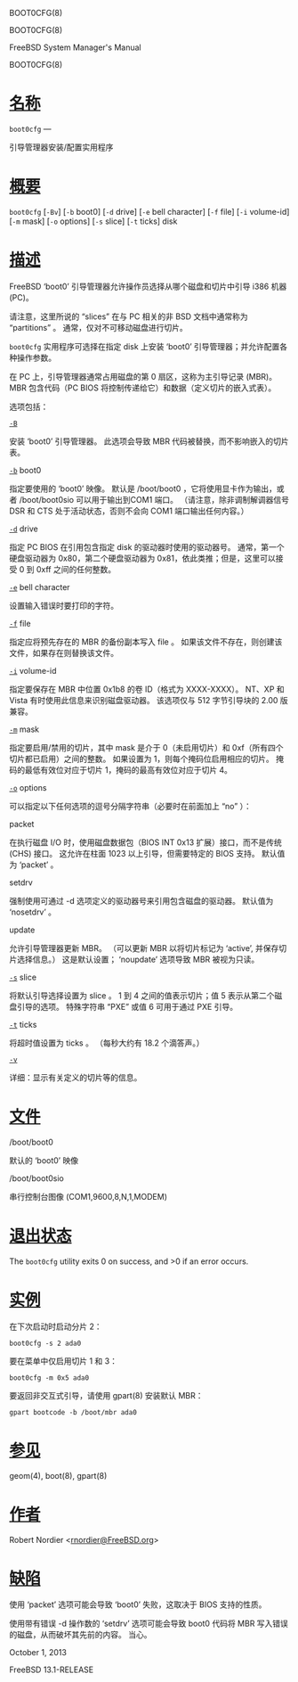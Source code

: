   BOOT0CFG(8)  

BOOT0CFG(8)

FreeBSD System Manager's Manual

BOOT0CFG(8)

[名称](#__u540D___u79F0_)
=======================

`boot0cfg` —

引导管理器安装/配置实用程序

[概要](#__u6982___u8981_)
=======================

`boot0cfg` \[`-Bv`\] \[`-b` boot0\] \[`-d` drive\] \[`-e` bell character\] \[`-f` file\] \[`-i` volume-id\] \[`-m` mask\] \[`-o` options\] \[`-s` slice\] \[`-t` ticks\] disk

[描述](#__u63CF___u8FF0_)
=======================

FreeBSD ‘boot0’ 引导管理器允许操作员选择从哪个磁盘和切片中引导 i386 机器 (PC)。

请注意，这里所说的 “slices” 在与 PC 相关的非 BSD 文档中通常称为 “partitions” 。 通常，仅对不可移动磁盘进行切片。

`boot0cfg` 实用程序可选择在指定 disk 上安装 ‘boot0’ 引导管理器；并允许配置各种操作参数。

在 PC 上，引导管理器通常占用磁盘的第 0 扇区，这称为主引导记录 (MBR)。 MBR 包含代码（PC BIOS 将控制传递给它）和数据（定义切片的嵌入式表）。

选项包括：

[`-B`](#B)

安装 ‘boot0’ 引导管理器。 此选项会导致 MBR 代码被替换，而不影响嵌入的切片表。

[`-b`](#b) boot0

指定要使用的 ‘boot0’ 映像。 默认是 /boot/boot0 ，它将使用显卡作为输出，或者 /boot/boot0sio 可以用于输出到COM1 端口。 （请注意，除非调制解调器信号 DSR 和 CTS 处于活动状态，否则不会向 COM1 端口输出任何内容。）

[`-d`](#d) drive

指定 PC BIOS 在引用包含指定 disk 的驱动器时使用的驱动器号。 通常，第一个硬盘驱动器为 0x80，第二个硬盘驱动器为 0x81，依此类推；但是，这里可以接受 0 到 0xff 之间的任何整数。

[`-e`](#e) bell character

设置输入错误时要打印的字符。

[`-f`](#f) file

指定应将预先存在的 MBR 的备份副本写入 file 。 如果该文件不存在，则创建该文件，如果存在则替换该文件。

[`-i`](#i) volume-id

指定要保存在 MBR 中位置 0x1b8 的卷 ID（格式为 XXXX-XXXX）。 NT、XP 和 Vista 有时使用此信息来识别磁盘驱动器。 该选项仅与 512 字节引导块的 2.00 版兼容。

[`-m`](#m) mask

指定要启用/禁用的切片，其中 mask 是介于 0（未启用切片）和 0xf（所有四个切片都已启用）之间的整数。 如果设置为 1，则每个掩码位启用相应的切片。 掩码的最低有效位对应于切片 1，掩码的最高有效位对应于切片 4。

[`-o`](#o) options

可以指定以下任何选项的逗号分隔字符串（必要时在前面加上 “no” ）：

packet

在执行磁盘 I/O 时，使用磁盘数据包（BIOS INT 0x13 扩展）接口，而不是传统 (CHS) 接口。 这允许在柱面 1023 以上引导，但需要特定的 BIOS 支持。 默认值为 ‘packet’ 。

setdrv

强制使用可通过 -d 选项定义的驱动器号来引用包含磁盘的驱动器。 默认值为 ‘nosetdrv’ 。

update

允许引导管理器更新 MBR。 （可以更新 MBR 以将切片标记为 ‘active’, 并保存切片选择信息。） 这是默认设置； ‘noupdate’ 选项导致 MBR 被视为只读。

[`-s`](#s) slice

将默认引导选择设置为 slice 。 1 到 4 之间的值表示切片；值 5 表示从第二个磁盘引导的选项。 特殊字符串 “PXE” 或值 6 可用于通过 PXE 引导。

[`-t`](#t) ticks

将超时值设置为 ticks 。 （每秒大约有 18.2 个滴答声。）

[`-v`](#v)

详细：显示有关定义的切片等的信息。

[文件](#__u6587___u4EF6_)
=======================

/boot/boot0

默认的 ‘boot0’ 映像

/boot/boot0sio

串行控制台图像 (COM1,9600,8,N,1,MODEM)

[退出状态](#__u9000___u51FA___u72B6___u6001_)
=========================================

The `boot0cfg` utility exits 0 on success, and >0 if an error occurs.

[实例](#__u5B9E___u4F8B_)
=======================

在下次启动时启动分片 2：

`boot0cfg -s 2 ada0`

要在菜单中仅启用切片 1 和 3：

`boot0cfg -m 0x5 ada0`

要返回非交互式引导，请使用 gpart(8) 安装默认 MBR：

`gpart bootcode -b /boot/mbr ada0`

[参见](#__u53C2___u89C1_)
=======================

geom(4), boot(8), gpart(8)

[作者](#__u4F5C___u8005_)
=======================

Robert Nordier <[rnordier@FreeBSD.org](mailto:rnordier@FreeBSD.org)\>

[缺陷](#__u7F3A___u9677_)
=======================

使用 ‘packet’ 选项可能会导致 ‘boot0’ 失败，这取决于 BIOS 支持的性质。

使用带有错误 -d 操作数的 ‘setdrv’ 选项可能会导致 boot0 代码将 MBR 写入错误的磁盘，从而破坏其先前的内容。 当心。

October 1, 2013

FreeBSD 13.1-RELEASE